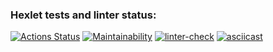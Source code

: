 ### Hexlet tests and linter status:
[![Actions Status](https://github.com/YuliyaILI/frontend-project-lvl1/workflows/hexlet-check/badge.svg)](https://github.com/YuliyaILI/frontend-project-lvl1/actions) [![Maintainability](https://api.codeclimate.com/v1/badges/17d3618be93c22df490b/maintainability)](https://codeclimate.com/github/YuliyaILI/frontend-project-lvl1/maintainability) [![linter-check](https://github.com/YuliyaILI/frontend-project-lvl1/actions/workflows/linter-check.yml/badge.svg)](https://github.com/YuliyaILI/frontend-project-lvl1/actions/workflows/linter-check.yml) [![asciicast](https://asciinema.org/a/59NSs04OAHmOc03aeupC71GFd.svg)](https://asciinema.org/a/59NSs04OAHmOc03aeupC71GFd)